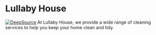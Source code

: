 # Lullaby House

[![DeepSource](https://deepsource.io/gh/waldothedeveloper/lullabyhouse.svg/?label=active+issues&show_trend=true&token=7xV7OQqrVbmhPAbnPJoQRvrl)](https://deepsource.io/gh/waldothedeveloper/lullabyhouse/?ref=repository-badge)
At Lullaby House, we provide a wide range of cleaning services to help you keep your home clean and tidy.

